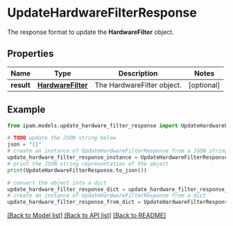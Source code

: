 # UpdateHardwareFilterResponse

The response format to update the __HardwareFilter__ object.

## Properties

Name | Type | Description | Notes
------------ | ------------- | ------------- | -------------
**result** | [**HardwareFilter**](HardwareFilter.md) | The HardwareFilter object. | [optional] 

## Example

```python
from ipam.models.update_hardware_filter_response import UpdateHardwareFilterResponse

# TODO update the JSON string below
json = "{}"
# create an instance of UpdateHardwareFilterResponse from a JSON string
update_hardware_filter_response_instance = UpdateHardwareFilterResponse.from_json(json)
# print the JSON string representation of the object
print(UpdateHardwareFilterResponse.to_json())

# convert the object into a dict
update_hardware_filter_response_dict = update_hardware_filter_response_instance.to_dict()
# create an instance of UpdateHardwareFilterResponse from a dict
update_hardware_filter_response_from_dict = UpdateHardwareFilterResponse.from_dict(update_hardware_filter_response_dict)
```
[[Back to Model list]](../README.md#documentation-for-models) [[Back to API list]](../README.md#documentation-for-api-endpoints) [[Back to README]](../README.md)


